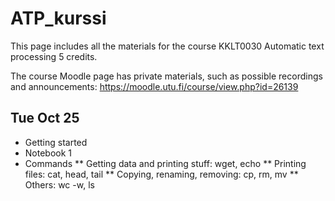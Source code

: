 # ATP_kurssi

This page includes all the materials for the course KKLT0030 Automatic text processing 5 credits. 

The course Moodle page has private materials, such as possible recordings and announcements: https://moodle.utu.fi/course/view.php?id=26139

## Tue Oct 25
* Getting started
* Notebook 1
* Commands
** Getting data and printing stuff: wget, echo
** Printing files: cat, head, tail
** Copying, renaming, removing: cp, rm, mv
** Others: wc -w, ls
